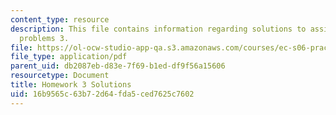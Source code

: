 ```yaml
---
content_type: resource
description: This file contains information regarding solutions to assigned homework
  problems 3.
file: https://ol-ocw-studio-app-qa.s3.amazonaws.com/courses/ec-s06-practical-electronics-fall-2004/16b9565c63b72d64fda5ced7625c7602_MITEC_S06F04_hw3_solutions.pdf
file_type: application/pdf
parent_uid: db2087eb-d83e-7f69-b1ed-df9f56a15606
resourcetype: Document
title: Homework 3 Solutions
uid: 16b9565c-63b7-2d64-fda5-ced7625c7602
---
```

